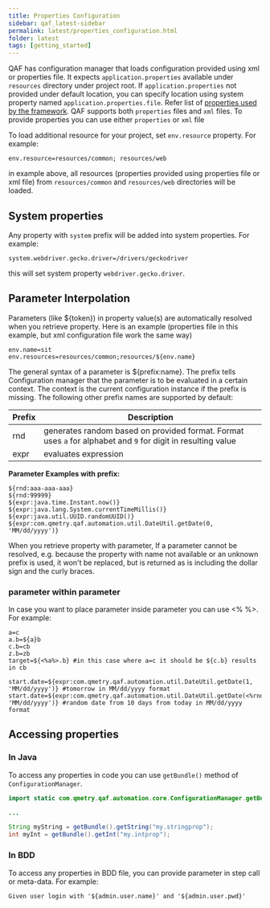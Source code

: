```yaml
---
title: Properties Configuration
sidebar: qaf_latest-sidebar
permalink: latest/properties_configuration.html
folder: latest
tags: [getting_started]
---
```


QAF has configuration manager that loads configuration provided using xml or properties file. It expects `application.properties` available under `resources` directory under project root. If `application.properties` not provided under default location, you can specify location using system property named `application.properties.file`.  Refer list of [properties used by the framework](properties_list.html). QAF supports both `properties` files and `xml` files. To provide properties you can use either `properties` or `xml` file

To load additional resource for your project, set `env.resource` property. For example:

```
env.resource=resources/common; resources/web
```

in example above, all resources (properties provided using properties file or xml file) from `resources/common` and `resources/web` directories will be loaded.


## System properties

Any property with `system` prefix will be added into system properties. For example:

```
system.webdriver.gecko.driver=/drivers/geckodriver
```

this will set system property `webdriver.gecko.driver`.

## Parameter Interpolation
Parameters (like ${token}) in property value(s) are automatically resolved when you retrieve property. Here is an example (properties file in this example, but xml configuration file work the same way)

```
env.name=sit
env.resources=resources/common;resources/${env.name}
```
The general syntax of a parameter is ${prefix:name}. The prefix tells Configuration manager that the parameter is to be evaluated in a certain context. The context is the current configuration instance if the prefix is missing. The following other prefix names are supported by default: 

| Prefix | Description | 
|-------|---------|
| rnd |	generates random based on provided format. Format uses `a` for alphabet and `9` for digit in resulting value 
| expr | evaluates expression

<b>Parameter Examples with prefix:</b>

```
${rnd:aaa-aaa-aaa}
${rnd:99999}
${expr:java.time.Instant.now()}
${expr:java.lang.System.currentTimeMillis()}
${expr:java.util.UUID.randomUUID()}
${expr:com.qmetry.qaf.automation.util.DateUtil.getDate(0, 'MM/dd/yyyy')}

```

When you retrieve property with parameter, If a parameter cannot be resolved, e.g. because the property with name not available or an unknown prefix is used, it won't be replaced, but is returned as is including the dollar sign and the curly braces. 

### parameter within parameter
In case you want to place parameter inside parameter you can use <% %>. For example:

```
a=c
a.b=${a}b 
c.b=cb
z.b=zb
target=${<%a%>.b} #in this case where a=c it should be ${c.b} results in cb

start.date=${expr:com.qmetry.qaf.automation.util.DateUtil.getDate(1, 'MM/dd/yyyy')} #tomorrow in MM/dd/yyyy format
start.date=${expr:com.qmetry.qaf.automation.util.DateUtil.getDate(<%rnd:9%>, 'MM/dd/yyyy')} #random date from 10 days from today in MM/dd/yyyy format
```
## Accessing properties

### In Java
To access any properties in code you can use `getBundle()` method of `ConfigurationManager`.

```java
import static com.qmetry.qaf.automation.core.ConfigurationManager.getBundle();

...

String myString = getBundle().getString("my.stringprop");
int myInt = getBundle().getInt("my.intprop");

```

### In BDD

To access any properties in BDD file, you can provide parameter in step call or meta-data. For example:

```
Given user login with '${admin.user.name}' and '${admin.user.pwd}'
```


